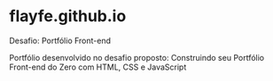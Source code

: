 # flayfe.github.io

Desafio: Portfólio Front-end

Portfólio desenvolvido no desafio proposto: Construindo seu Portfólio Front-end do Zero com HTML, CSS e JavaScript
